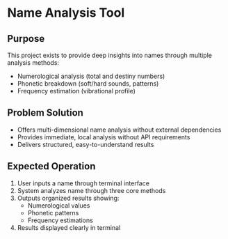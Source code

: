 # Name Analysis Tool

## Purpose
This project exists to provide deep insights into names through multiple analysis methods:
- Numerological analysis (total and destiny numbers)
- Phonetic breakdown (soft/hard sounds, patterns)
- Frequency estimation (vibrational profile)

## Problem Solution
- Offers multi-dimensional name analysis without external dependencies
- Provides immediate, local analysis without API requirements
- Delivers structured, easy-to-understand results

## Expected Operation
1. User inputs a name through terminal interface
2. System analyzes name through three core methods
3. Outputs organized results showing:
   - Numerological values
   - Phonetic patterns
   - Frequency estimations
4. Results displayed clearly in terminal
